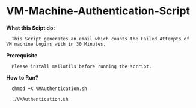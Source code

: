 # VM-Machine-Authentication-Script

**What this Scipt do:**

      This Script generates an email which counts the Failed Attempts of VM machine Logins with in 30 Minutes.

**Prerequisite**

      Please install mailutils before running the scrript.
      
**How to Run?**

      chmod +X VMAuthentication.sh
      
      ./VMAuthentication.sh
